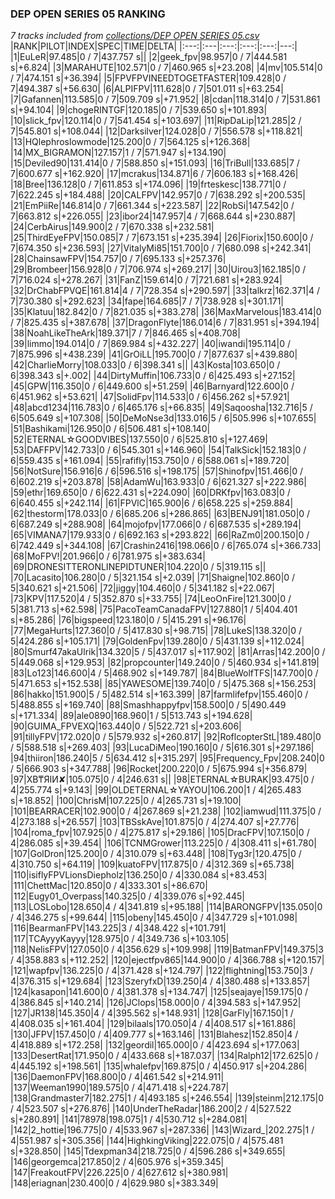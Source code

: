 ### DEP OPEN SERIES 05 RANKING
*7 tracks included from [collections/DEP OPEN SERIES 05.csv](/collections/DEP%20OPEN%20SERIES%2005.csv)*
|RANK|PILOT|INDEX|SPEC|TIME|DELTA|
|:---:|:---|:---:|:---:|:---:|---:|
|1|EuLeR|97.485|0 / 7|437.757 s||
|2|geek_fpv|98.957|0 / 7|444.581 s|+6.824|
|3|MARAHUTE|102.571|0 / 7|460.965 s|+23.208|
|4|mv|105.514|0 / 7|474.151 s|+36.394|
|5|FPVFPVINEEDTOGETFASTER|109.428|0 / 7|494.387 s|+56.630|
|6|ALPIFPV|111.628|0 / 7|501.011 s|+63.254|
|7|Gafannen|113.585|0 / 7|509.709 s|+71.952|
|8|cdan|118.314|0 / 7|531.861 s|+94.104|
|9|chogeRINTGF|120.185|0 / 7|539.650 s|+101.893|
|10|slick_fpv|120.114|0 / 7|541.454 s|+103.697|
|11|RipDaLip|121.285|2 / 7|545.801 s|+108.044|
|12|Darksilver|124.028|0 / 7|556.578 s|+118.821|
|13|HQlephroslowmode|125.200|0 / 7|564.125 s|+126.368|
|14|MX_BIGRAMON|127.157|1 / 7|571.947 s|+134.190|
|15|Deviled90|131.414|0 / 7|588.850 s|+151.093|
|16|TriBull|133.685|7 / 7|600.677 s|+162.920|
|17|mcrakus|134.871|6 / 7|606.183 s|+168.426|
|18|Bree|136.128|0 / 7|611.853 s|+174.096|
|19|frteskesc|138.771|0 / 7|622.245 s|+184.488|
|20|CALFPV|142.957|0 / 7|638.292 s|+200.535|
|21|EmPiiRe|146.814|0 / 7|661.344 s|+223.587|
|22|RobSi|147.542|0 / 7|663.812 s|+226.055|
|23|ibor24|147.957|4 / 7|668.644 s|+230.887|
|24|CerbAirus|149.900|2 / 7|670.338 s|+232.581|
|25|ThirdEyeFPV|150.085|7 / 7|673.151 s|+235.394|
|26|Fiorix|150.600|0 / 7|674.350 s|+236.593|
|27|VitalyMi85|151.700|0 / 7|680.098 s|+242.341|
|28|ChainsawFPV|154.757|0 / 7|695.133 s|+257.376|
|29|Brombeer|156.928|0 / 7|706.974 s|+269.217|
|30|Uirou3|162.185|0 / 7|716.024 s|+278.267|
|31|FanZ|159.614|0 / 7|721.681 s|+283.924|
|32|DrChabFPVQE|161.814|4 / 7|728.354 s|+290.597|
|33|talkrz|162.371|4 / 7|730.380 s|+292.623|
|34|fape|164.685|7 / 7|738.928 s|+301.171|
|35|Klatuu|182.842|0 / 7|821.035 s|+383.278|
|36|MaxMarvelous|183.414|0 / 7|825.435 s|+387.678|
|37|DragonFlyte|186.014|6 / 7|831.951 s|+394.194|
|38|NoahLikeTheArk|189.371|7 / 7|846.465 s|+408.708|
|39|limmo|194.014|0 / 7|869.984 s|+432.227|
|40|iwandi|195.114|0 / 7|875.996 s|+438.239|
|41|GrOiLL|195.700|0 / 7|877.637 s|+439.880|
|42|CharlieMorry|108.033|0 / 6|398.341 s||
|43|Kosta|103.650|0 / 6|398.343 s|+.002|
|44|DirtyMuffin|106.733|0 / 6|425.493 s|+27.152|
|45|GPW|116.350|0 / 6|449.600 s|+51.259|
|46|Barnyard|122.600|0 / 6|451.962 s|+53.621|
|47|SolidFpv|114.533|0 / 6|456.262 s|+57.921|
|48|abcd1234|116.783|0 / 6|465.176 s|+66.835|
|49|Saqoosha|132.716|5 / 6|505.649 s|+107.308|
|50|DeMoNse3d|133.016|5 / 6|505.996 s|+107.655|
|51|Bashikami|126.950|0 / 6|506.481 s|+108.140|
|52|ETERNAL☆GOODVIBES|137.550|0 / 6|525.810 s|+127.469|
|53|DAFFPV|142.733|0 / 6|545.301 s|+146.960|
|54|TalkSick|152.183|0 / 6|559.435 s|+161.094|
|55|rafifly|153.750|0 / 6|588.061 s|+189.720|
|56|NotSure|156.916|6 / 6|596.516 s|+198.175|
|57|Shinofpv|151.466|0 / 6|602.219 s|+203.878|
|58|AdamWu|163.933|0 / 6|621.327 s|+222.986|
|59|ethr|169.650|0 / 6|622.431 s|+224.090|
|60|DRKfpv|163.083|0 / 6|640.455 s|+242.114|
|61|FPVlC|165.900|6 / 6|658.225 s|+259.884|
|62|thestorm|178.033|0 / 6|685.206 s|+286.865|
|63|BENJ91|181.050|0 / 6|687.249 s|+288.908|
|64|mojofpv|177.066|0 / 6|687.535 s|+289.194|
|65|VIMANA7|179.933|0 / 6|692.163 s|+293.822|
|66|RaZm0|200.150|0 / 6|742.449 s|+344.108|
|67|Crashin2416|198.066|0 / 6|765.074 s|+366.733|
|68|MoFPV!|201.966|0 / 6|781.975 s|+383.634|
|69|DRONESITTERONLINEPIDTUNER|104.220|0 / 5|319.115 s||
|70|Lacasito|106.280|0 / 5|321.154 s|+2.039|
|71|Shaigne|102.860|0 / 5|340.621 s|+21.506|
|72|jiggy|104.460|0 / 5|341.182 s|+22.067|
|73|KPV|117.520|4 / 5|352.870 s|+33.755|
|74|LeoOnFire|121.300|0 / 5|381.713 s|+62.598|
|75|PacoTeamCanadaFPV|127.880|1 / 5|404.401 s|+85.286|
|76|bigspeed|123.180|0 / 5|415.291 s|+96.176|
|77|MegaHurts|127.360|0 / 5|417.830 s|+98.715|
|78|LukeS|138.320|0 / 5|424.286 s|+105.171|
|79|GoldenFpv|139.280|0 / 5|431.139 s|+112.024|
|80|Smurf47akaUlrik|134.320|5 / 5|437.017 s|+117.902|
|81|Arras|142.200|0 / 5|449.068 s|+129.953|
|82|propcounter|149.240|0 / 5|460.934 s|+141.819|
|83|Lo123|146.600|4 / 5|468.902 s|+149.787|
|84|BlueWolfTFS|147.700|0 / 5|471.653 s|+152.538|
|85|YAWESOME|139.740|0 / 5|475.368 s|+156.253|
|86|hakko|151.900|5 / 5|482.514 s|+163.399|
|87|farmlifefpv|155.460|0 / 5|488.855 s|+169.740|
|88|Smashhappyfpv|158.500|0 / 5|490.449 s|+171.334|
|89|ale0890|168.960|1 / 5|513.743 s|+194.628|
|90|GUIMA_FPVEXQ|163.440|0 / 5|522.721 s|+203.606|
|91|tillyFPV|172.020|0 / 5|579.932 s|+260.817|
|92|RoflcopterStL|189.480|0 / 5|588.518 s|+269.403|
|93|LucaDiMeo|190.160|0 / 5|616.301 s|+297.186|
|94|thiiron|186.240|5 / 5|634.412 s|+315.297|
|95|Frequency_Fpv|208.240|0 / 5|666.903 s|+347.788|
|96|Rocket|200.220|0 / 5|675.994 s|+356.879|
|97|XB₸ЯIИ✘|105.075|0 / 4|246.631 s||
|98|ETERNAL☆BURAK|93.475|0 / 4|255.774 s|+9.143|
|99|OLDETERNAL☆YAYOU|106.200|1 / 4|265.483 s|+18.852|
|100|ChrisM|107.225|0 / 4|265.731 s|+19.100|
|101|BEARRACER|102.900|0 / 4|267.869 s|+21.238|
|102|iamwud|111.375|0 / 4|273.188 s|+26.557|
|103|TBSskAve|101.875|0 / 4|274.407 s|+27.776|
|104|roma_fpv|107.925|0 / 4|275.817 s|+29.186|
|105|DracFPV|107.150|0 / 4|286.085 s|+39.454|
|106|TCNMGrower|113.225|0 / 4|308.411 s|+61.780|
|107|GolDron|125.200|0 / 4|310.079 s|+63.448|
|108|Tyg3r|120.475|0 / 4|310.750 s|+64.119|
|109|kuatoFPV|117.875|0 / 4|312.369 s|+65.738|
|110|isiflyFPVLionsDiepholz|136.250|0 / 4|330.084 s|+83.453|
|111|ChettMac|120.850|0 / 4|333.301 s|+86.670|
|112|Eugy01_Overpass|140.325|0 / 4|339.076 s|+92.445|
|113|LOSLobo|128.650|4 / 4|341.819 s|+95.188|
|114|BARONGFPV|135.050|0 / 4|346.275 s|+99.644|
|115|obeny|145.450|0 / 4|347.729 s|+101.098|
|116|BearmanFPV|143.225|3 / 4|348.422 s|+101.791|
|117|TCAyyyKayyy|128.975|0 / 4|349.736 s|+103.105|
|118|NelisFPV|127.050|0 / 4|356.629 s|+109.998|
|119|BatmanFPV|149.375|3 / 4|358.883 s|+112.252|
|120|ejectfpv865|144.900|0 / 4|366.788 s|+120.157|
|121|wapfpv|136.225|0 / 4|371.428 s|+124.797|
|122|flightning|153.750|3 / 4|376.315 s|+129.684|
|123|SzeryfxD|139.250|4 / 4|380.488 s|+133.857|
|124|kasapon|141.600|0 / 4|381.378 s|+134.747|
|125|seajaye|159.175|0 / 4|386.845 s|+140.214|
|126|JClops|158.000|0 / 4|394.583 s|+147.952|
|127|JR138|145.350|4 / 4|395.562 s|+148.931|
|128|GarFly|167.150|1 / 4|408.035 s|+161.404|
|129|bilaals|170.050|4 / 4|408.517 s|+161.886|
|130|JFPV|157.450|0 / 4|409.777 s|+163.146|
|131|Blahesz|152.850|4 / 4|418.889 s|+172.258|
|132|geordil|165.000|0 / 4|423.694 s|+177.063|
|133|DesertRat|171.950|0 / 4|433.668 s|+187.037|
|134|Ralph12|172.625|0 / 4|445.192 s|+198.561|
|135|whalefpv|169.875|0 / 4|450.917 s|+204.286|
|136|DaemonFPV|168.800|0 / 4|461.542 s|+214.911|
|137|Weeman1990|189.575|0 / 4|471.418 s|+224.787|
|138|Grandmaster7|182.275|1 / 4|493.185 s|+246.554|
|139|steinm|212.175|0 / 4|523.507 s|+276.876|
|140|UnderTheRadar|186.200|2 / 4|527.522 s|+280.891|
|141|78978|198.075|1 / 4|530.712 s|+284.081|
|142|2_hottie|196.775|0 / 4|533.967 s|+287.336|
|143|Wizard_|202.275|1 / 4|551.987 s|+305.356|
|144|HighkingViking|222.075|0 / 4|575.481 s|+328.850|
|145|Tdexpman34|218.725|0 / 4|596.286 s|+349.655|
|146|georgemca|217.850|2 / 4|605.976 s|+359.345|
|147|FreakoutFPV|226.225|0 / 4|627.612 s|+380.981|
|148|eriagnan|230.400|0 / 4|629.980 s|+383.349|
